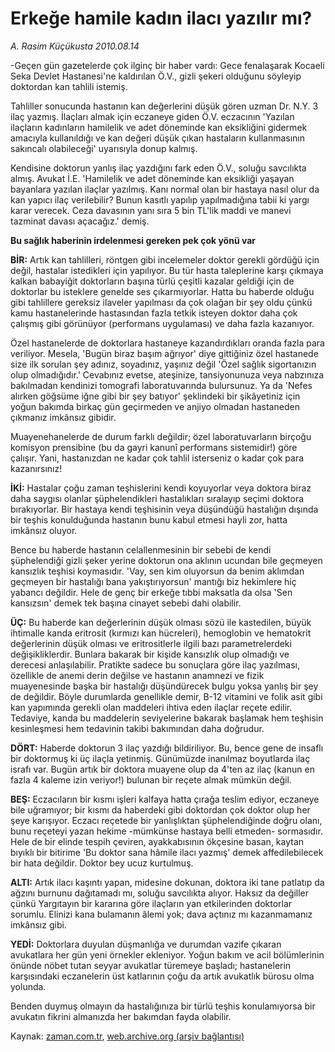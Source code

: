 # Erkeğe hamile kadın ilacı yazılır mı?

*A. Rasim Küçükusta 2010.08.14*

<td class="columnist-detail">
<p>-Geçen gün gazetelerde çok ilginç bir haber vardı: Gece fenalaşarak Kocaeli Seka Devlet Hastanesi'ne kaldırılan Ö.V., gizli şekeri olduğunu söyleyip doktordan kan tahlili istemiş.</p>
<p>
<div id="haberMetinDiv">
<p>Tahliller sonucunda hastanın kan değerlerini düşük gören uzman Dr. N.Y. 3 ilaç yazmış. İlaçları almak için eczaneye giden Ö.V. eczacının 'Yazılan ilaçların kadınların hamilelik ve adet döneminde kan eksikliğini gidermek amacıyla kullanıldığı ve kan değeri düşük çıkan hastaların kullanmasının sakıncalı olabileceği' uyarısıyla donup kalmış.
<p>Kendisine doktorun yanlış ilaç yazdığını fark eden Ö.V., soluğu savcılıkta almış. Avukat İ.E. 'Hamilelik ve adet döneminde kan eksikliği yaşayan bayanlara yazılan ilaçlar yazılmış. Kanı normal olan bir hastaya nasıl olur da kan yapıcı ilaç verilebilir? Bunun kasıtlı yapılıp yapılmadığına tabii ki yargı karar verecek. Ceza davasının yanı sıra 5 bin TL'lik maddi ve manevi tazminat davası açacağız.' demiş. 
<p><b>Bu sağlık haberinin irdelenmesi gereken pek çok yönü var</b>
<p><b>BİR:</b> Artık kan tahlilleri, röntgen gibi incelemeler doktor gerekli gördüğü için değil, hastalar istedikleri için yapılıyor. Bu tür hasta taleplerine karşı çıkmaya kalkan babayiğit doktorların başına türlü çeşitli kazalar geldiği için de doktorlar bu isteklere genelde ses çıkarmıyorlar. Hatta bu haberde olduğu gibi tahlillere gereksiz ilaveler yapılması da çok olağan bir şey oldu çünkü kamu hastanelerinde hastasından fazla tetkik isteyen doktor daha çok çalışmış gibi görünüyor (performans uygulaması) ve daha fazla kazanıyor. 
<p>Özel hastanelerde de doktorlara hastaneye kazandırdıkları oranda fazla para veriliyor. Mesela, 'Bugün biraz başım ağrıyor' diye gittiğiniz özel hastanede size ilk sorulan şey adınız, soyadınız, yaşınız değil 'Özel sağlık sigortanızın olup olmadığıdır.' Cevabınız evetse, ateşinize, tansiyonunuza veya nabzınıza bakılmadan kendinizi tomografi laboratuvarında bulursunuz. Ya da 'Nefes alırken göğsüme iğne gibi bir şey batıyor' şeklindeki bir şikâyetiniz için yoğun bakımda birkaç gün geçirmeden ve anjiyo olmadan hastaneden çıkmanız imkânsız gibidir.
<p>Muayenehanelerde de durum farklı değildir; özel laboratuvarların birçoğu komisyon prensibine (bu da gayri kanunî performans sistemidir!) göre çalışır. Yani, hastanızdan ne kadar çok tahlil isterseniz o kadar çok para kazanırsınız!
<p><b>İKİ:</b> Hastalar çoğu zaman teşhislerini kendi koyuyorlar veya doktora biraz daha saygısı olanlar şüphelendikleri hastalıkları sıralayıp seçimi doktora bırakıyorlar. Bir hastaya kendi teşhisinin veya düşündüğü hastalığın dışında bir teşhis konulduğunda hastanın bunu kabul etmesi hayli zor, hatta imkânsız oluyor. 
<p>Bence bu haberde hastanın celallenmesinin bir sebebi de kendi şüphelendiği gizli şeker yerine doktorun ona aklının ucundan bile geçmeyen kansızlık teşhisi koymasıdır. 'Vay, sen kim oluyorsun da benim aklımdan geçmeyen bir hastalığı bana yakıştırıyorsun' mantığı biz hekimlere hiç yabancı değildir. Hele de genç bir erkeğe tıbbi maksatla da olsa 'Sen kansızsın' demek tek başına cinayet sebebi dahi olabilir. 
<p><b>ÜÇ:</b> Bu haberde kan değerlerinin düşük olması sözü ile kastedilen, büyük ihtimalle kanda eritrosit (kırmızı kan hücreleri), hemoglobin ve hematokrit değerlerinin düşük olması ve eritrositlerle ilgili bazı parametrelerdeki değişikliklerdir. Bunlara bakarak bir kişide kansızlık olup olmadığı ve derecesi anlaşılabilir. Pratikte sadece bu sonuçlara göre ilaç yazılması, özellikle de anemi derin değilse ve hastanın anamnezi ve fizik muayenesinde başka bir hastalığı düşündürecek bulgu yoksa yanlış bir şey de değildir. Böyle durumlarda genellikle demir, B-12 vitamini ve folik asit gibi kan yapımında gerekli olan maddeleri ihtiva eden ilaçlar reçete edilir. Tedaviye, kanda bu maddelerin seviyelerine bakarak başlamak hem teşhisin kesinleşmesi hem tedavinin takibi bakımından daha doğrudur. 
<p><b>DÖRT:</b> Haberde doktorun 3 ilaç yazdığı bildiriliyor. Bu, bence gene de insaflı bir doktormuş ki üç ilaçla yetinmiş. Günümüzde inanılmaz boyutlarda ilaç israfı var. Bugün artık bir doktora muayene olup da 4'ten az ilaç (kanun en fazla 4 kaleme izin veriyor!) bulunan bir reçete almak mümkün değil. 
<p><b>BEŞ:</b> Eczacıların bir kısmı işleri kalfaya hatta çırağa teslim ediyor, eczaneye bile uğramıyor; bir kısmı da haberdeki gibi doktordan çok doktor olup her şeye karışıyor. Eczacı reçetede bir yanlışlıktan şüphelendiğinde doğru olanı, bunu reçeteyi yazan hekime -mümkünse hastaya belli etmeden- sormasıdır. Hele de bir elinde tespih çeviren, ayakkabısının ökçesine basan, kaytan bıyıklı bir bitirime 'Bu doktor sana hâmile ilacı yazmış' demek affedilebilecek bir hata değildir. Doktor bey ucuz kurtulmuş. 
<p><b>ALTI:</b> Artık ilacı kaşıntı yapan, midesine dokunan, doktora iki tane patlatıp da ağzını burnunu dağıtamadı mı, soluğu savcılıkta alıyor. Haksız da değiller çünkü Yargıtayın bir kararına göre ilaçların yan etkilerinden doktorlar sorumlu. Elinizi kana bulamanın âlemi yok; dava açtınız mı kazanmamanız imkânsız gibi.
<p><b>YEDİ:</b> Doktorlara duyulan düşmanlığa ve durumdan vazife çıkaran avukatlara her gün yeni örnekler ekleniyor. Yoğun bakım ve acil bölümlerinin önünde nöbet tutan seyyar avukatlar türemeye başladı; hastanelerin karşısındaki eczanelerin üst katlarının çoğu da artık avukatlık bürosu olma yolunda. 
<p>Benden duymuş olmayın da hastalığınıza bir türlü teşhis konulamıyorsa bir avukatın fikrini almanızda her bakımdan fayda olabilir.
<p></p></p></p></p></p></p></p></p></p></p></p></p></p></p></p></div>
</p>
<a href="http://web.archive.org/web/20101225013347/mailto:/">
</a></td>

Kaynak: [zaman.com.tr](http://zaman.com.tr/yazar.do?yazino=1015529), [web.archive.org (arşiv bağlantısı)](http://web.archive.org/web/20101225013347/http://zaman.com.tr/yazar.do?yazino=1015529)
